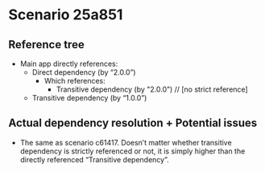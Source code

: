 # Scenario 25a851 

## Reference tree 

- Main app directly references:
    - Direct dependency (by “2.0.0”)
        - Which references:
            - Transitive dependency (by "2.0.0”) // [no strict reference] 
    - Transitive dependency (by “1.0.0”) 

## Actual dependency resolution + Potential issues 

- The same as scenario c61417. Doesn’t matter whether transitive dependency is strictly referenced or not, it is simply higher than the directly referenced “Transitive dependency”.